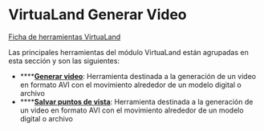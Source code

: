 # VirtuaLand Generar Video

[ Ficha de herramientas VirtuaLand](./)

Las principales herramientas del módulo VirtuaLand están agrupadas en esta sección y son las siguientes:

* \*\*\*\*[**Generar video**](../../untitled-289/untitled-116.md): Herramienta destinada a la generación de un video en formato AVI con el movimiento alrededor de un modelo digital o archivo
* \*\*\*\*[**Salvar puntos de vista**](../../untitled-289/untitled-189.md): Herramienta destinada a la generación de un video en formato AVI con el movimiento alrededor de un modelo digital o archivo


